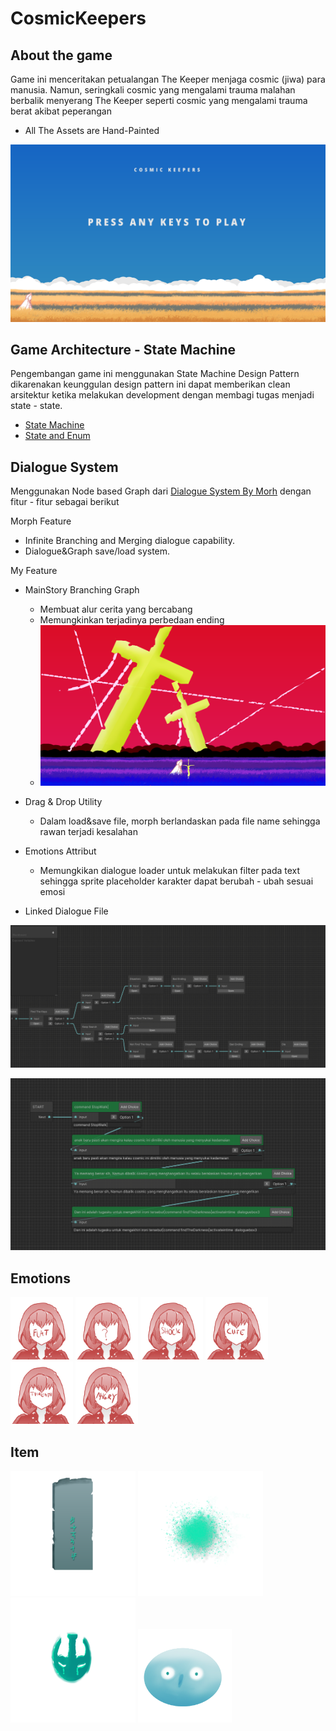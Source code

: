 # CosmicKeepers

## About the game
Game ini menceritakan petualangan The Keeper menjaga cosmic (jiwa) para manusia. Namun, seringkali cosmic yang mengalami trauma malahan berbalik menyerang The Keeper seperti cosmic yang mengalami trauma berat akibat peperangan

- All The Assets are Hand-Painted

![Alt text](/Assets/Readme/Menu.png)


## Game Architecture - State Machine
Pengembangan game ini menggunakan State Machine Design Pattern dikarenakan keunggulan design pattern ini dapat memberikan clean arsitektur ketika melakukan development dengan membagi tugas menjadi state - state.

- [State Machine](/Assets/Scripts/StateMachine/StateMachine.cs)
- [State and Enum](/Assets/Scripts/StateMachine/State.cs)

## Dialogue System
Menggunakan Node based Graph dari [Dialogue System By Morh](https://github.com/merpheus-dev/NodeBasedDialogueSystem) dengan fitur - fitur sebagai berikut

Morph Feature
- Infinite Branching and Merging dialogue capability.
- Dialogue&Graph save/load system.

My Feature
- MainStory Branching Graph
    - Membuat alur cerita yang bercabang
    - Memungkinkan terjadinya perbedaan ending
    - ![Distorted Bad Ending](/Assets/Readme/Map%20Distorted.png)

- Drag & Drop Utility 
    - Dalam load&save file, morph berlandaskan pada file name sehingga rawan terjadi kesalahan

- Emotions Attribut
    - Memungkikan dialogue loader untuk melakukan filter pada text sehingga sprite placeholder karakter dapat berubah - ubah sesuai emosi

- Linked Dialogue File

![Main Graph](/Assets/Readme/Story%20Branching%20Graph.png)

![DialogueGraph](/Assets/Readme/Dialogue%20Graph.png)

## Emotions

<img src="./Assets/Resources/Emotions/Flat.png" 
alt="drawing" width="100"/>
<img src="./Assets/Resources/Emotions/Questioning.png" 
alt="drawing" width="100"/>
<img src="./Assets/Resources/Emotions/Shock.png" 
alt="drawing" width="100"/>
<img src="./Assets/Resources/Emotions/Cute.png" 
alt="drawing" width="100"/>
<img src="./Assets/Resources/Emotions/Threathened.png" 
alt="drawing" width="100"/>
<img src="./Assets/Resources/Emotions/Angry.png" 
alt="drawing" width="100"/>

## Item
<img src="./Assets/Sprites/Chest Design .png" 
alt="drawing" width="200"/>
<img src="./Assets/Sprites/Flower Item.png" 
alt="drawing" width="200"/>
<img src="./Assets/Sprites/Cosmic Item.png" 
alt="drawing" width="200"/>
<img src="./Assets/Sprites/Cosmitree.png" 
alt="drawing" width="150"/>